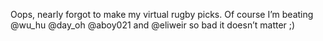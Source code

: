 <!--
id: 235437023
link: http://kevinisom.info/post/235437023/oops-nearly-forgot-to-make-my-virtual-rugby
slug: oops-nearly-forgot-to-make-my-virtual-rugby
date: Sat Nov 07 2009 13:46:42 GMT+1300 (NZDT)
raw: {"blog_name":"kevinisom","id":235437023,"post_url":"http://kevinisom.info/post/235437023/oops-nearly-forgot-to-make-my-virtual-rugby","slug":"oops-nearly-forgot-to-make-my-virtual-rugby","type":"text","date":"2009-11-07 00:46:42 GMT","timestamp":1257554802,"state":"published","format":"html","reblog_key":"RIiGEzQm","tags":[],"short_url":"http://tmblr.co/Zw68YyE27lV","highlighted":[],"feed_item":"http://twitter.com/kev_nz/statuses/5493526484","from_feed_id":"650289","note_count":0,"title":null,"body":"<p>Oops, nearly forgot to make my virtual rugby picks. Of course I&#8217;m beating @wu_hu @day_oh @aboy021 and @eliweir so bad it doesn&#8217;t matter ;)</p>"}
publish: 2009-11-07
tags: 
title: null
-->


Oops, nearly forgot to make my virtual rugby picks. Of course I’m
beating @wu\_hu @day\_oh @aboy021 and @eliweir so bad it doesn’t matter
;)


